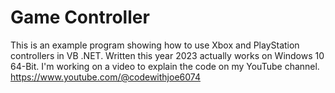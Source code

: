 # Game Controller
This is an example program showing how to use Xbox and PlayStation controllers in VB .NET.
Written this year 2023 actually works on Windows 10 64-Bit.
I'm working on a video to explain the code on my YouTube channel.
https://www.youtube.com/@codewithjoe6074

